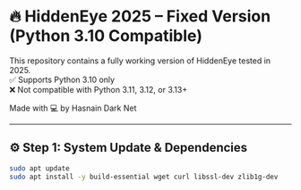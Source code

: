 # 🔥 HiddenEye 2025 – Fixed Version (Python 3.10 Compatible)

This repository contains a fully working version of HiddenEye tested in 2025.  
✅ Supports Python 3.10 only  
❌ Not compatible with Python 3.11, 3.12, or 3.13+

Made with 💻 by Hasnain Dark Net

---

## ⚙️ Step 1: System Update & Dependencies

```bash
sudo apt update
sudo apt install -y build-essential wget curl libssl-dev zlib1g-dev


